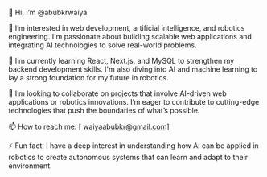 👋 Hi, I’m @abubkrwaiya

👀 I’m interested in web development, artificial intelligence, and robotics engineering. I'm passionate about building scalable web applications and integrating AI technologies to solve real-world problems.

🌱 I’m currently learning React, Next.js, and MySQL to strengthen my backend development skills. I'm also diving into AI and machine learning to lay a strong foundation for my future in robotics.

💞️ I’m looking to collaborate on projects that involve AI-driven web applications or robotics innovations. I’m eager to contribute to cutting-edge technologies that push the boundaries of what’s possible.

📫 How to reach me: [ waiyaabubkr@gmail.com]


⚡ Fun fact: I have a deep interest in understanding how AI can be applied in robotics to create autonomous systems that can learn and adapt to their environment.

